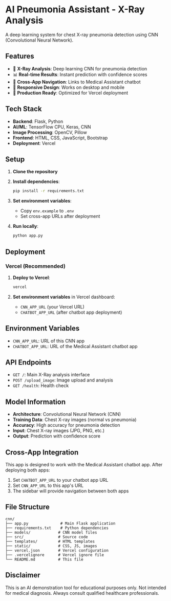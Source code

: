 # AI Pneumonia Assistant - X-Ray Analysis

A deep learning system for chest X-ray pneumonia detection using CNN (Convolutional Neural Network).

## Features

- 🔬 **X-Ray Analysis**: Deep learning CNN for pneumonia detection
- 📊 **Real-time Results**: Instant prediction with confidence scores
- 🔗 **Cross-App Navigation**: Links to Medical Assistant chatbot
- 📱 **Responsive Design**: Works on desktop and mobile
- 🚀 **Production Ready**: Optimized for Vercel deployment

## Tech Stack

- **Backend**: Flask, Python
- **AI/ML**: TensorFlow CPU, Keras, CNN
- **Image Processing**: OpenCV, Pillow
- **Frontend**: HTML, CSS, JavaScript, Bootstrap
- **Deployment**: Vercel

## Setup

1. **Clone the repository**
2. **Install dependencies**:
   ```bash
   pip install -r requirements.txt
   ```
3. **Set environment variables**:

   - Copy `env.example` to `.env`
   - Set cross-app URLs after deployment

4. **Run locally**:
   ```bash
   python app.py
   ```

## Deployment

### Vercel (Recommended)

1. **Deploy to Vercel**:

   ```bash
   vercel
   ```

2. **Set environment variables** in Vercel dashboard:
   - `CNN_APP_URL` (your Vercel URL)
   - `CHATBOT_APP_URL` (after chatbot app deployment)

## Environment Variables

- `CNN_APP_URL`: URL of this CNN app
- `CHATBOT_APP_URL`: URL of the Medical Assistant chatbot app

## API Endpoints

- `GET /`: Main X-Ray analysis interface
- `POST /upload_image`: Image upload and analysis
- `GET /health`: Health check

## Model Information

- **Architecture**: Convolutional Neural Network (CNN)
- **Training Data**: Chest X-ray images (normal vs pneumonia)
- **Accuracy**: High accuracy for pneumonia detection
- **Input**: Chest X-ray images (JPG, PNG, etc.)
- **Output**: Prediction with confidence score

## Cross-App Integration

This app is designed to work with the Medical Assistant chatbot app. After deploying both apps:

1. Set `CHATBOT_APP_URL` to your chatbot app URL
2. Set `CNN_APP_URL` to this app's URL
3. The sidebar will provide navigation between both apps

## File Structure

```
cnn/
├── app.py              # Main Flask application
├── requirements.txt    # Python dependencies
├── models/            # CNN model files
├── src/               # Source code
├── templates/         # HTML templates
├── static/            # CSS, JS, images
├── vercel.json        # Vercel configuration
├── .vercelignore      # Vercel ignore file
└── README.md          # This file
```

## Disclaimer

This is an AI demonstration tool for educational purposes only. Not intended for medical diagnosis. Always consult qualified healthcare professionals.
